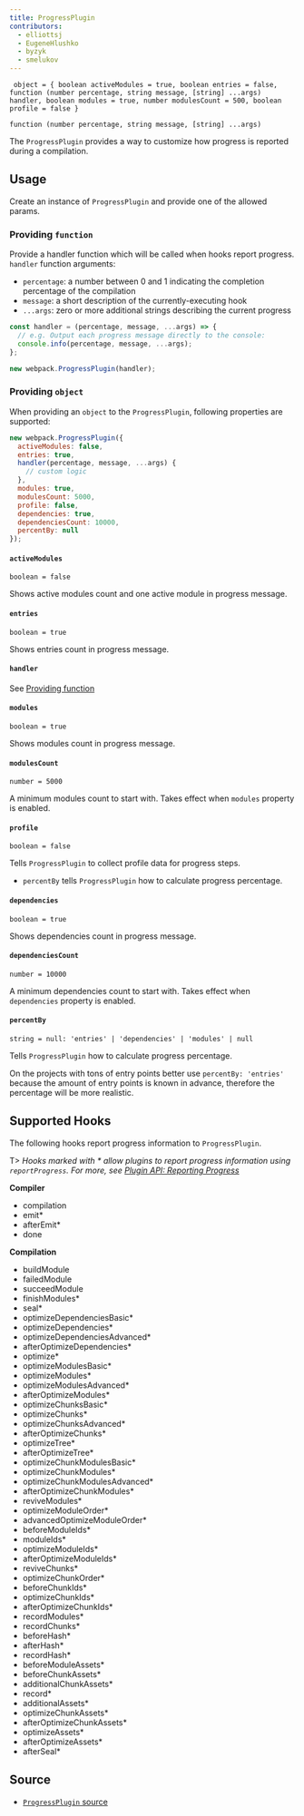 ```yaml
---
title: ProgressPlugin
contributors:
  - elliottsj
  - EugeneHlushko
  - byzyk
  - smelukov
---
```


`
object = { boolean activeModules = true, boolean entries = false, function (number percentage, string message, [string] ...args) handler, boolean modules = true, number modulesCount = 500, boolean profile = false }`

`function (number percentage, string message, [string] ...args)`

The `ProgressPlugin` provides a way to customize how progress is reported during a compilation.

## Usage

Create an instance of `ProgressPlugin` and provide one of the allowed params.

### Providing `function`

Provide a handler function which will be called when hooks report progress. `handler` function arguments:

- `percentage`: a number between 0 and 1 indicating the completion percentage of the compilation
- `message`: a short description of the currently-executing hook
- `...args`: zero or more additional strings describing the current progress


```js
const handler = (percentage, message, ...args) => {
  // e.g. Output each progress message directly to the console:
  console.info(percentage, message, ...args);
};

new webpack.ProgressPlugin(handler);
```

### Providing `object`

When providing an `object` to the `ProgressPlugin`, following properties are supported:

```js
new webpack.ProgressPlugin({
  activeModules: false,
  entries: true,
  handler(percentage, message, ...args) {
    // custom logic
  },
  modules: true,
  modulesCount: 5000,
  profile: false,
  dependencies: true,
  dependenciesCount: 10000,
  percentBy: null
});
```

#### `activeModules`

`boolean = false`

Shows active modules count and one active module in progress message.

#### `entries`

`boolean = true`

Shows entries count in progress message.

#### `handler`

See [Providing function](#providing-function)

#### `modules`

`boolean = true`

Shows modules count in progress message.

#### `modulesCount`

`number = 5000`

A minimum modules count to start with. Takes effect when `modules` property is enabled.

#### `profile`

`boolean = false`

Tells `ProgressPlugin` to collect profile data for progress steps.

- `percentBy` tells `ProgressPlugin` how to calculate progress percentage.

#### `dependencies`

`boolean = true`

Shows dependencies count in progress message.

#### `dependenciesCount`

`number = 10000`

A minimum dependencies count to start with. Takes effect when `dependencies` property is enabled.

#### `percentBy`

`string = null: 'entries' | 'dependencies' | 'modules' | null`

Tells `ProgressPlugin` how to calculate progress percentage.

On the projects with tons of entry points better use `percentBy: 'entries'` because the amount of entry points is known in advance, therefore the percentage will be more realistic.

## Supported Hooks

The following hooks report progress information to `ProgressPlugin`.

T> _Hooks marked with * allow plugins to report progress information using `reportProgress`. For more, see [Plugin API: Reporting Progress](/api/plugins/#reporting-progress)_

__Compiler__

- compilation
- emit*
- afterEmit*
- done

__Compilation__

- buildModule
- failedModule
- succeedModule
- finishModules*
- seal*
- optimizeDependenciesBasic*
- optimizeDependencies*
- optimizeDependenciesAdvanced*
- afterOptimizeDependencies*
- optimize*
- optimizeModulesBasic*
- optimizeModules*
- optimizeModulesAdvanced*
- afterOptimizeModules*
- optimizeChunksBasic*
- optimizeChunks*
- optimizeChunksAdvanced*
- afterOptimizeChunks*
- optimizeTree*
- afterOptimizeTree*
- optimizeChunkModulesBasic*
- optimizeChunkModules*
- optimizeChunkModulesAdvanced*
- afterOptimizeChunkModules*
- reviveModules*
- optimizeModuleOrder*
- advancedOptimizeModuleOrder*
- beforeModuleIds*
- moduleIds*
- optimizeModuleIds*
- afterOptimizeModuleIds*
- reviveChunks*
- optimizeChunkOrder*
- beforeChunkIds*
- optimizeChunkIds*
- afterOptimizeChunkIds*
- recordModules*
- recordChunks*
- beforeHash*
- afterHash*
- recordHash*
- beforeModuleAssets*
- beforeChunkAssets*
- additionalChunkAssets*
- record*
- additionalAssets*
- optimizeChunkAssets*
- afterOptimizeChunkAssets*
- optimizeAssets*
- afterOptimizeAssets*
- afterSeal*

## Source

- [`ProgressPlugin` source](https://github.com/webpack/webpack/blob/master/lib/ProgressPlugin.js)
